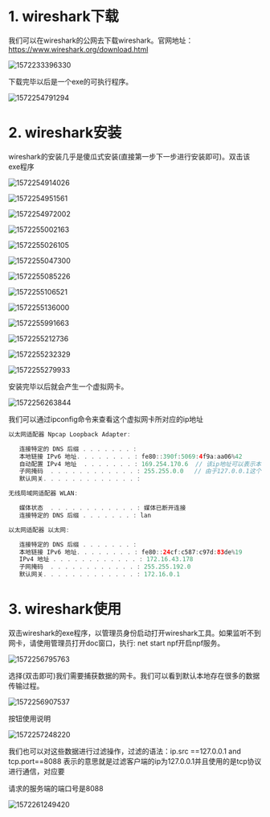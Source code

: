 # 1. wireshark下载

我们可以在wireshark的公网去下载wireshark。官网地址：https://www.wireshark.org/download.html

![1572233396330](assets/1572233396330.png) 

下载完毕以后是一个exe的可执行程序。

![1572254791294](assets/1572254791294.png) 



# 2. wireshark安装

wireshark的安装几乎是傻瓜式安装(直接第一步下一步进行安装即可)。双击该exe程序

![1572254914026](assets/1572254914026.png) 

![1572254951561](assets/1572254951561.png) 

![1572254972002](assets/1572254972002.png) 

![1572255002163](assets/1572255002163.png) 

![1572255026105](assets/1572255026105.png) 

![1572255047300](assets/1572255047300.png) 

![1572255085226](assets/1572255085226.png) 

![1572255106521](assets/1572255106521.png) 

![1572255136000](assets/1572255136000.png) 

![1572255991663](assets/1572255991663.png)  

![1572255212736](assets/1572255212736.png)  

![1572255232329](assets/1572255232329.png) 

![1572255279933](assets/1572255279933.png) 

安装完毕以后就会产生一个虚拟网卡。

![1572256263844](assets/1572256263844.png) 

我们可以通过ipconfig命令来查看这个虚拟网卡所对应的ip地址

```java
以太网适配器 Npcap Loopback Adapter:

   连接特定的 DNS 后缀 . . . . . . . :
   本地链接 IPv6 地址. . . . . . . . : fe80::390f:5069:4f9a:aa06%42
   自动配置 IPv4 地址  . . . . . . . : 169.254.170.6	// 该ip地址可以表示本机，用于进行本地测试; 和本地回环地址127.0.0.1含义类似，
   子网掩码  . . . . . . . . . . . . : 255.255.0.0	 // 由于127.0.0.1这个地址上的数据较多不利于我们进行数据分析，因此后期我们使用的													        // 并不是很多
   默认网关. . . . . . . . . . . . . :

无线局域网适配器 WLAN:

   媒体状态  . . . . . . . . . . . . : 媒体已断开连接
   连接特定的 DNS 后缀 . . . . . . . : lan

以太网适配器 以太网:

   连接特定的 DNS 后缀 . . . . . . . :
   本地链接 IPv6 地址. . . . . . . . : fe80::24cf:c587:c97d:83de%19
   IPv4 地址 . . . . . . . . . . . . : 172.16.43.178
   子网掩码  . . . . . . . . . . . . : 255.255.192.0
   默认网关. . . . . . . . . . . . . : 172.16.0.1
```

# 3. wireshark使用

双击wireshark的exe程序，以管理员身份启动打开wireshark工具。如果监听不到网卡，请使用管理员打开doc窗口，执行: net start npf开启npf服务。

![1572256795763](assets/1572256795763.png) 

选择(双击即可)我们需要捕获数据的网卡。我们可以看到默认本地存在很多的数据传输过程。

![1572256907537](assets/1572256907537.png) 

按钮使用说明

![1572257248220](assets/1572257248220.png) 



我们也可以对这些数据进行过滤操作，过滤的语法：ip.src ==127.0.0.1 and tcp.port==8088 表示的意思就是过滤客户端的ip为127.0.0.1并且使用的是tcp协议进行通信，对应要

请求的服务端的端口号是8088

![1572261249420](assets/1572261249420.png)











